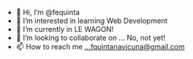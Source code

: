 - 👋 Hi, I’m @fequinta
- 👀 I’m interested in learning Web Development
- 🌱 I’m currently in LE WAGON!
- 💞️ I’m looking to collaborate on ... No, not yet!
- 📫 How to reach me ...fquintanavicuna@gmail.com

<!---
fequinta/fequinta is a ✨ special ✨ repository because its `README.md` (this file) appears on your GitHub profile.
You can click the Preview link to take a look at your changes.
--->
